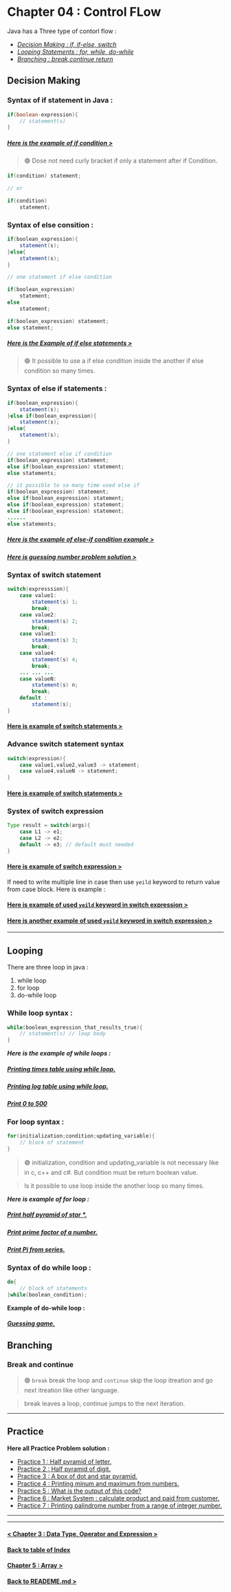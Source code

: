 Chapter 04 : Control FLow
==========================

Java has a Three type of contorl flow : 
- *[Decision Making : if, if-else, switch](#decision-making)*
- *[Looping Statements : for, while, do-while](#looping)*
- *[Branching : break,continue return](#branching)*

## Decision Making

### Syntax of if statement in Java : 

```java
if(boolean-expression){
    // statement(s)
}
```

##### [Here is the example of if condition >](./VoterEligibilityChecker.java)

> 🟢 Dose not need curly bracket if only a statement after if Condition.


```java
if(condition) statement;

// or

if(condition)
    statement;
```


### Syntax of else consition : 
```java
if(boolean_expression){
    statement(s);
}else{
    statement(s);
}

// one statement if else condition

if(boolean_expression)
    statement;
else 
    statement;

if(boolean_expression) statement;
else statement;
```

##### [Here is the Example of if else statements >](./VoterEligiblityCheckerWithElse.java)

> 🟢 It possible to use a if else condition inside the another if else condition so many times.

### Syntax of else if statements : 
```java
if(boolean_expression){
    statement(s);
}else if(boolean_expression){
    statement(s);
}else{
    statement(s);
}

// one statement else if condition
if(boolean_expression) statement;
else if(boolean_expression) statement;
else statements;

// it possible to so many time used else if 
if(boolean_expression) statement;
else if(boolean_expression) statement;
else if(boolean_expression) statement;
else if(boolean_expression) statement;
......
else statements;

```

##### [Here is the example of else-if condition example >](./LetterGradeCalculator.java)

##### [Here is guessing number problem solution >](./GusingNumber.java)

### Syntax of switch statement
```java
switch(expresssion){
    case value1:
        statement(s) 1;
        break;
    case value2:
        statement(s) 2;
        break;
    case value3:
        statement(s) 3;
        break;
    case value4:
        statement(s) 4;
        break;
    ... ... ...
    case valueN:
        statement(s) n;
        break;
    default : 
        statement(s);   
}
```

#### [Here is example of switch statements >](./USSDOption.java)

### Advance switch statement syntax
```java
switch(expression){
    case value1,value2,value3 -> statement;
    case value4,valueN -> statement;
}
```

#### [Here is example of switch statements >](./WeekDaysAndWeekends.java)

### Systex of switch expression 
```java
Type result = switch(args){
    case L1 -> e1;
    case L2 -> e2;
    default -> e3; // default must needed
}
```

#### [Here is example of switch expression >](./SwitchExpressionWeekdaysAndWeekends.java)


If need to write multiple line in case then use `yeild` keyword to return value from case block. Here is example : 
#### [Here is example of used `yeild` keyword in switch expression >](./MonthToDayConverter.java)
#### [Here is another example of used `yeild` keyword in switch expression >](./Calculator.java)

<hr />

## Looping
There are three loop in java : 
1. while loop
2. for loop
3. do-while loop

### While loop syntax : 
```java
while(boolean_expression_that_results_true){
    // statement(s) // loop body
}
```

***Here is the example of while loops :***
##### [Printing times table using while loop.](./TimesTable.java)
##### [Printing log table using while loop.](./LogTable.java)
##### [Print 0 to 500](./Print0To500.java)

### For loop syntax : 
```java
for(initialization;condition;updating_variable){
    // block of statement
}
```

> 🟢 initialization, condition and updating_variable is not necessary like in c, c++ and c#. But condition must be return boolean value.


> Is it possible to use loop inside the another loop so many times.

***Here is example of for loop :***
##### [Print half pyramid of star *.](./HalfPyramid.java)
##### [Print prime factor of a number.](./PrimeFactorization.java)
##### [Print Pi from series.](./PiCalculatorDemo.java)

### Syntax of do while loop : 
```java
do{
    // block of statements
}while(boolean_condition);
```

**Example of do-while loop :**
##### [Guessing game.](./GusingNumber.java)


## Branching

### Break and continue

> 🟢 `break` break the loop and `continue` skip the loop itreation and go next itreation like other language.

> break leaves a loop, continue jumps to the next iteration.

<hr />

## Practice

**Here all Practice Problem solution :**
- [Practice 1 : Half pyramid of letter.](./practice/LetterHalfPyramid.java)
- [Practice 2 : Half pyramid of digit.](./practice/NumberHalfPyramid.java)
- [Practice 3 : A box of dot and star pyramid.](./practice/DotStar.java)
- [Practice 4 : Printing minum and maximum from numbers.](./practice/MinMax.java)
- [Practice 5 : What is the output of this code?](./practice/WhatOutput.java)
- [Practice 6 : Market System : calculate product and paid from customer.](./practice/Market.java)
- [Practice 7 : Printing palindrome number from a range of integer number.](./practice/Pallendrome.java)

<hr />

<hr />

#### [< Chapter 3 : Data Type, Operator and Expression >](./../chapter_03/chapter_03.md)
#### [Back to table of Index](./../Note.md)
#### [Chapter 5 : Array >](./../chapter_05/chapter_05.md)

#### [Back to READEME.md >](./../../../README.md)